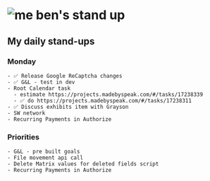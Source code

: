 # ![me](https://avatars2.githubusercontent.com/u/5232044?s=50&v=4) ben's stand up

## My daily stand-ups

### Monday
  
    - ✅ Release Google ReCaptcha changes
    - ✅ G&L - test in dev
    - Root Calendar task
      - estimate https://projects.madebyspeak.com/#/tasks/17238339
      - ✅ do https://projects.madebyspeak.com/#/tasks/17238311
    - ✅ Discuss exhibits item with Grayson
    - SW network
    - Recurring Payments in Authorize
    
### Priorities 
   
    - G&L - pre built goals
    - File movement api call
    - Delete Matrix values for deleted fields script
    - Recurring Payments in Authorize
